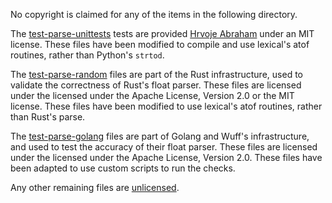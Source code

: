 No copyright is claimed for any of the items in the following directory.

The [test-parse-unittests](https://github.com/ahrvoje/numerics/blob/master/strtod/strtod_tests.toml) tests are provided [Hrvoje Abraham](https://github.com/ahrvoje) under an MIT license. These files have been modified to compile and use lexical's atof routines, rather than Python's `strtod`.

The [test-parse-random](https://github.com/rust-lang/rust/tree/master/src/etc/test-float-parse) files are part of the Rust infrastructure, used to validate the correctness of Rust's float parser. These files are licensed under the licensed under the Apache License, Version 2.0 or the MIT license. These files have been modified to use lexical's atof routines, rather than Rust's parse.

The [test-parse-golang](https://github.com/nigeltao/parse-number-fxx-test-data/tree/5280dcfccf6d0b02a65ae282dad0b6d9de50e039) files are part of Golang and Wuff's infrastructure, and used to test the accuracy of their float parser. These files are licensed under the licensed under the Apache License, Version 2.0. These files have been adapted to use custom scripts to run the checks.

Any other remaining files are [unlicensed](https://unlicense.org/).
